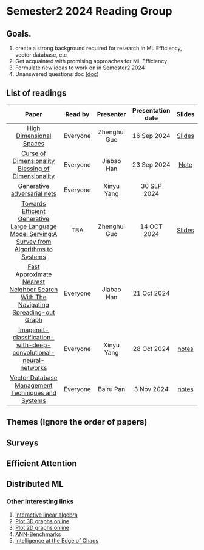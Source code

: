# Semester2 2024 Reading Group

## Goals. 
  1. create a strong background required for research in ML Efficiency, vector database, etc
  2. Get acquainted with promising approaches for ML Efficiency
  3. Formulate new ideas to work on in Semester2 2024
  4. Unanswered questions doc ([doc](https://docs.google.com/document/d/1s6uB4RiqwWBGGfhus_mZL5PyuZ4MBMfg8ceskODAjYA/edit?usp=sharing))

## List of readings

|        **Paper**        | **Read by** | **Presenter** | **Presentation date** | **Slides** |
|:-----------------------:|:-----------:|:-------------:|:---------------------:|:---------:|
| [High Dimensional Spaces](https://www.cs.cmu.edu/~venkatg/teaching/CStheory-infoage/chap1-high-dim-space.pdf)| Everyone    |Zhenghui Guo     | 16 Sep 2024  |[Slides](https://docs.google.com/presentation/d/14ODK7HsS7608djWtZiSp2kLlWMxvtFl2WcYxJCr81lY/edit?usp=sharing)|
| [Curse of Dimensionality](https://graphics.stanford.edu/courses/cs468-06-fall/Papers/06%20indyk%20motwani%20-%20stoc98.pdf) [Blessing of Dimensionality](https://royalsocietypublishing.org/doi/pdf/10.1098/rsta.2017.0237) |Everyone| Jiabao Han | 23 Sep 2024 |[Note](https://drive.google.com/file/d/1AiwwvBw6QkHwdL39unx0IHsDMQcsWm2i/view?usp=share_link)|
| [Generative adversarial nets](https://proceedings.neurips.cc/paper_files/paper/2014/file/5ca3e9b122f61f8f06494c97b1afccf3-Paper.pdf) | Everyone | Xinyu Yang | 30 SEP 2024 | 
|[Towards Efficient Generative Large Language Model Serving:A Survey from Algorithms to Systems](https://arxiv.org/pdf/2312.15234)|TBA| Zhenghui Guo | 14 OCT 2024 | [Slides](https://docs.google.com/presentation/d/1jlWw9QZLhb8PzW49wA8cSqjCp9X0ZkUaoavUnjPeErs/edit#slide=id.g30adb1455a8_0_416)|
| [Fast Approximate Nearest Neighbor Search With The Navigating Spreading-out Graph](https://arxiv.org/abs/1707.00143) |Everyone| Jiabao Han | 21 Oct 2024 |
| [Imagenet-classification-with-deep-convolutional-neural-networks](https://proceedings.neurips.cc/paper/2012/file/c399862d3b9d6b76c8436e924a68c45b-Paper.pdf) | Everyone | Xinyu Yang | 28 Oct 2024 | [notes](https://anu365-my.sharepoint.com/:b:/g/personal/u7056308_anu_edu_au/Ea-ZVphRQnZAmiyiZ45_pJ4BazfLhj32wifvtvyZTRCSWQ?e=D9DR11) |
| [Vector Database Management Techniques and Systems](https://dl.acm.org/doi/abs/10.1145/3626246.3654691)| Everyone| Bairu Pan | 3 Nov 2024| [notes](https://drive.google.com/file/d/1WA5drRcJuCEZMIpSPVdGigHMRJMnDDAF/view?usp=drive_link) |
## Themes (Ignore the order of papers)

## Surveys

## Efficient Attention

## Distributed ML


### Other interesting links

1. [Interactive linear algebra](https://textbooks.math.gatech.edu/ila/)
2. [Plot 3D graphs online](https://www.geogebra.org/)
3. [Plot 2D graphs online](https://www.desmos.com/calculator)
4. [ANN-Benchmarks](https://ann-benchmarks.com)
5. [Intelligence at the Edge of Chaos](https://arxiv.org/pdf/2410.02536)
